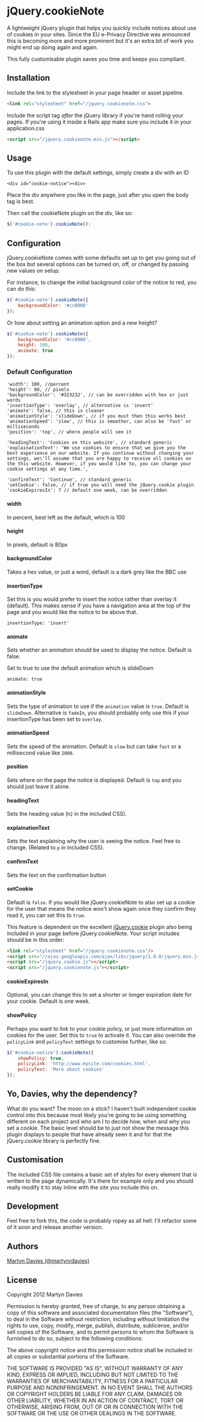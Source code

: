# jQuery.cookieNote

A lightweight jQuery plugin that helps you quickly include notices about use of cookies in your sites. Since the EU e-Privacy  Directive was announced this is becoming more and more prominent but it's an extra bit of work you might end up doing again and again.

This fully customisable plugin saves you time and keeps you compliant.

## Installation

Include the link to the stylesheet in your page header or asset pipeline.

```html
<link rel="stylesheet" href="/jquery.cookienote.css">
```

Include the script tag *after* the jQuery library if you're hand rolling your pages. If you're using it inside a Rails app make sure you include it in your application.css

```html
<script src="/jquery.cookienote.min.js"></script>
```

## Usage

To use this plugin with the default settings, simply create a div with an ID

	<div id="cookie-notice"><div>

Place the div anywhere you like in the page, just after you open the body tag is best.

Then call the cookieNote plugin on the div, like so:

```javascript
$('#cookie-note').cookieNote();
```

## Configuration

jQuery.cookieNote comes with some defaults set up to get you going out of the box but several options can be turned on, off, or changed by passing new values on setup.

For instance, to change the initial background color of the notice to red, you can do this:

```javascript
$('#cookie-note').cookieNote({
	backgroundColor: '#cc0000'
});
```

Or how about setting an animation option and a new height?

```javascript
$('#cookie-note').cookieNote({
	backgroundColor: '#cc0000',
	height: 100,
	animate: true
});
```

### Default Configuration

	'width': 100, //percent
	'height': 80, // pixels
	'backgroundColor': '#323232', // can be overridden with hex or just words
	'insertionType': 'overlay', // alternative is 'insert'
	'animate': false, // this is cleaner
	'animationStyle': 'slideDown', // if you must then this works best
	'animationSpeed': 'slow', // this is smoother, can also be 'fast' or milliseconds
	'position': 'top', // where people will see it

	'headingText': 'Cookies on this website', // standard generic
	'explainationText': 'We use cookies to ensure that we give you the best experience on our website. If you continue without changing your settings, we\'ll assume that you are happy to receive all cookies on the this website. However, if you would like to, you can change your cookie settings at any time.',

	'confirmText': 'Continue', // standard generic
	'setCookie': false, // if true you will need the jQuery.cookie plugin
	'cookieExpiresIn': 7 // default one week, can be overridden

#### width
In percent, best left as the default, which is 100

#### height
In pixels, default is 80px

#### backgroundColor
Takes a hex value, or just a word, default is a dark grey like the BBC use

#### insertionType
Set this is you would prefer to insert the notice rather than overlay it (default). This makes sense if you have a navigation area at the top of the page and you would like the notice to be above that.

	insertionType: 'insert'

#### animate
Sets whether an animation should be used to display the notice. Default is false.

Set to true to use the default animation which is slideDown

	animate: true

#### animationStyle
Sets the type of animation to use if the `animation` value is `true`. Default is `slideDown`. Alternative is `fadeIn`, you should probably only use this if your insertionType has been set to `overlay`.

#### animationSpeed
Sets the speed of the animation. Default is `slow` but can take `fast` or a millisecond value like `2000`.

#### position
Sets where on the page the notice is displayed. Default is `top` and you should just leave it alone.

#### headingText
Sets the heading value (`h2` in the included CSS).

#### explainationText
Sets the text explaining why the user is seeing the notice. Feel free to change. (Related to `p` in included CSS).

#### confirmText
Sets the text on the confirmation button

#### setCookie
Default is `false`. If you would like jQuery.cookieNote to also set up a cookie for the user that means the notice won't show again once they confirm they read it, you can set this to `true`.

This feature is dependent on the excellent [jQuery.cookie](https://github.com/carhartl/jquery-cookie) plugin also being included in your page before jQuery.cookieNote. Your script includes should be in this order:

```html
<link rel="stylesheet" href="/jquery.cookienote.css"/>
<script src="//ajax.googleapis.com/ajax/libs/jquery/1.8.0/jquery.min.js"></script>
<script src="/jquery.cookie.js"></script>
<script src="/jquery.cookienote.js"></script>
```

#### cookieExpiresIn
Optional, you can change this to set a shorter or longer expiration date for your cookie. Default is one week.

#### showPolicy
Perhaps you want to link to your cookie policy, or just more information on cookies for the user. Set this to `true` to activate it. You can also override the `policyLink` and `policyText` settings to customise further, like so:

```javascript
$('#cookie-notice').cookieNote({
	showPolicy: true,
	policyLink: 'http://www.mysite.com/cookies.html',
	policyText: 'More about cookies'
});
```


## Yo, Davies, why the dependency?

What do you want? The moon on a stick? I haven't built independent cookie control into this because most likely you're going to be using something different on each project and who am I to decide how, when and why you set a cookie. The basic level should be to just not show the message this plugin displays to people that have already seen it and for that the jQuery.cookie library is perfectly fine.

## Customisation

The included CSS file contains a basic set of styles for every element that is written to the page dynamically. It's there for example only and you should really modify it to stay inline with the site you include this on.

## Development

Feel free to fork this, the code is probably ropey as all hell. I'll refactor some of it soon and release another version.

## Authors

[Martyn Davies (@martynrdavies)](http://www.twitter.com/martynrdavies)

## License

Copyright 2012 Martyn Davies

Permission is hereby granted, free of charge, to any person obtaining
a copy of this software and associated documentation files (the
"Software"), to deal in the Software without restriction, including
without limitation the rights to use, copy, modify, merge, publish,
distribute, sublicense, and/or sell copies of the Software, and to
permit persons to whom the Software is furnished to do so, subject to
the following conditions:

The above copyright notice and this permission notice shall be
included in all copies or substantial portions of the Software.

THE SOFTWARE IS PROVIDED "AS IS", WITHOUT WARRANTY OF ANY KIND,
EXPRESS OR IMPLIED, INCLUDING BUT NOT LIMITED TO THE WARRANTIES OF
MERCHANTABILITY, FITNESS FOR A PARTICULAR PURPOSE AND
NONINFRINGEMENT. IN NO EVENT SHALL THE AUTHORS OR COPYRIGHT HOLDERS BE
LIABLE FOR ANY CLAIM, DAMAGES OR OTHER LIABILITY, WHETHER IN AN ACTION
OF CONTRACT, TORT OR OTHERWISE, ARISING FROM, OUT OF OR IN CONNECTION
WITH THE SOFTWARE OR THE USE OR OTHER DEALINGS IN THE SOFTWARE.